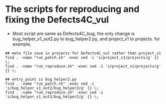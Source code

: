 # The scripts for reproducing and fixing the Defects4C_vul

- Most script are same as Defects4C_bug, the only change is bug_helper_v1_out2.py to bug_helper2.py, and project_v1 to projects.
  for example,

```
## meta file save in projects for Defects4C_vul rather than project_v1
find . -name "run_patch.sh" -exec sed -i 's/project_v1/projects/g' {} \;
find . -name "run_reproduce.sh" -exec sed -i 's/project_v1/projects/g' {} \;

## entry_point is bug_helper2.py
find . -name "run_patch.sh" -exec sed -i 's/bug_helper_v1_out2/bug_helper2/g' {} \;
find . -name "run_reproduce.sh" -exec sed -i 's/bug_helper_v1_out2/bug_helper2/g' {} \;
```
